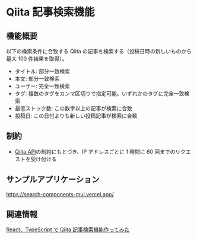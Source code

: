 # Qiita 記事検索機能

## 機能概要

以下の検索条件に合致する Qiita の記事を検索する（投稿日時の新しいものから最大 100 件結果を取得）。

- タイトル: 部分一致検索
- 本文: 部分一致検索
- ユーザー: 完全一致検索
- タグ: 複数のタグをカンマ区切りで指定可能。いずれかのタグに完全一致検索
- 最低ストック数: この数字以上の記事が検索に合致
- 投稿日: この日付よりも新しい投稿記事が検索に合致

## 制約

- [Qiita API](https://qiita.com/api/v2/docs)の制約にもとづき、IP アドレスごとに 1 時間に 60 回までのリクエストを受け付ける

## サンプルアプリケーション

https://search-components-mui.vercel.app/

## 関連情報

[React、TypeScript で Qiita 記事検索機能作ってみた](https://zenn.dev/shoji9x9/articles/cdc688518da3f8)
